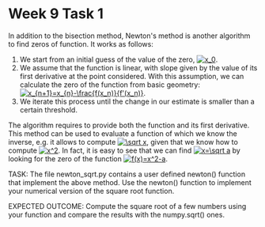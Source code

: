 # Week 9 Task 1
In addition to the bisection method, Newton's method is another algorithm to find zeros of function. It works as follows:

1. We start from an initial guess of the value of the zero, <a href="https://www.codecogs.com/eqnedit.php?latex=x_0" target="_blank"><img src="https://latex.codecogs.com/gif.latex?x_0" title="x_0" /></a>. 
2. We assume that the function is linear, with slope given by the value of its first derivative at the point considered. With this assumption, we can calculate the zero of the function from basic geometry: <a href="https://www.codecogs.com/eqnedit.php?latex=x_{n&plus;1}=x_{n}-\frac{f(x_n)}{f'(x_n)}" target="_blank"><img src="https://latex.codecogs.com/gif.latex?x_{n&plus;1}=x_{n}-\frac{f(x_n)}{f'(x_n)}" title="x_{n+1}=x_{n}-\frac{f(x_n)}{f'(x_n)}" /></a>.
3. We iterate this process until the change in our estimate is smaller than a certain threshold. 

The algorithm requires to provide both the function and its first derivative. This method can be used to evaluate a function of which we know the inverse, e.g. it allows to compute <a href="https://www.codecogs.com/eqnedit.php?latex=\sqrt&space;x" target="_blank"><img src="https://latex.codecogs.com/gif.latex?\sqrt&space;x" title="\sqrt x" /></a>, given that we know how to compute <a href="https://www.codecogs.com/eqnedit.php?latex=x^2" target="_blank"><img src="https://latex.codecogs.com/gif.latex?x^2" title="x^2" /></a>. In fact, it is easy to see that we can find <a href="https://www.codecogs.com/eqnedit.php?latex=x=\sqrt&space;a" target="_blank"><img src="https://latex.codecogs.com/gif.latex?x=\sqrt&space;a" title="x=\sqrt a" /></a> by looking for the zero of the function <a href="https://www.codecogs.com/eqnedit.php?latex=f(x)=x^2-a" target="_blank"><img src="https://latex.codecogs.com/gif.latex?f(x)=x^2-a" title="f(x)=x^2-a" /></a>.

TASK: The file newton_sqrt.py contains a user defined newton() function that implement the above method. Use the newton() function to implement your numerical version of the square root function. 

EXPECTED OUTCOME: Compute the square root of a few numbers using your function and compare the results with the numpy.sqrt() ones.
